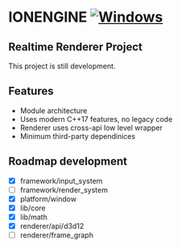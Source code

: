 # IONENGINE [![Windows](https://github.com/a3st/ionengine_ops/actions/workflows/windows.yml/badge.svg?branch=main)](https://github.com/a3st/ionengine_ops/actions/workflows/windows.yml)
## Realtime Renderer Project
This project is still development.

## Features

- Module architecture
- Uses modern C++17 features, no legacy code
- Renderer uses cross-api low level wrapper
- Minimum third-party dependinices

## Roadmap development

- [x] framework/input_system
- [ ] framework/render_system
- [x] platform/window
- [x] lib/core
- [x] lib/math
- [x] renderer/api/d3d12
- [ ] renderer/frame_graph

